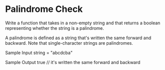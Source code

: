 # Palindrome Check


  Write a function that takes in a non-empty string and that returns a boolean
  representing whether the string is a palindrome.


  A palindrome is defined as a string that's written the same forward and
  backward. Note that single-character strings are palindromes.

Sample Input
string = "abcdcba"

Sample Output
true // it's written the same forward and backward

